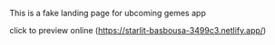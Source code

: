 This is a fake landing page for ubcoming gemes app

click  to preview online (https://starlit-basbousa-3499c3.netlify.app/)
